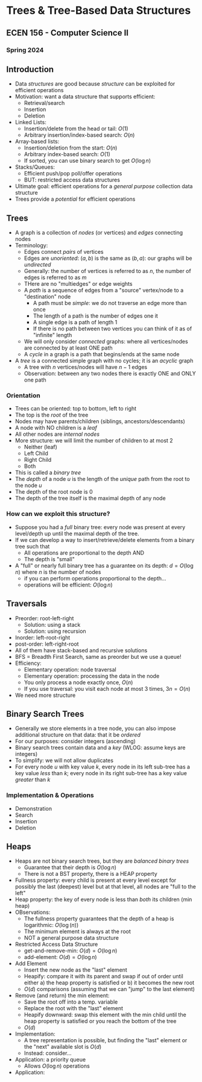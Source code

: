 
# Trees & Tree-Based Data Structures
## ECEN 156 - Computer Science II
### Spring 2024

## Introduction

* Data *structures* are good because *structure* can be exploited for efficient operations
* Motivation: want a data structure that supports efficient:
  * Retrieval/search
  * Insertion
  * Deletion
* Linked Lists:
  * Insertion/delete from the head or tail: $O(1)$
  * Arbitrary insertion/index-based search: $O(n)$
* Array-based lists:
  * Insertion/deletion from the start: $O(n)$
  * Arbitrary index-based search: $O(1)$
  * If sorted, you can use binary search to get $O(\log{n})$
* Stacks/Queues:
  * Efficient push/pop poll/offer operations
  * BUT: restricted access data structures
* Ultimate goal: efficient operations for a *general purpose* collection data structure
* Trees provide a *potential* for efficient operations

## Trees

* A graph is a collection of *nodes* (or vertices) and *edges* connecting nodes
* Terminology:
  * Edges connect *pairs* of vertices
  * Edges are *unoriented*: $(a, b)$ is the same as $(b,a)$: our graphs will be *undirected*
  * Generally: the number of vertices is referred to as $n$, the number of edges is referred to as $m$
  * THere are no "multiedges" or edge weights
  * A *path* is a sequence of edges from a "source" vertex/node to a "destination" node
    * A path must be *simple*: we do not traverse an edge more than once
    * The length of a path is the number of edges one it
    * A single edge is a path of length 1
    * If there is no path between two vertices you can think of it as of "infinite" length
  * We will only consider *connected* graphs: where all vertices/nodes are connected by at least ONE path
  * A *cycle* in a graph is a path that begins/ends at the same node
* A *tree* is a connected simple graph with no cycles; it is an *acyclic* graph
  * A tree with $n$ vertices/nodes will have $n-1$ edges
  * Observation: between any two nodes there is exactly ONE and ONLY one path


### Orientation

* Trees can be oriented: top to bottom, left to right
* The top is the *root* of the tree
* Nodes may have parents/children (siblings, ancestors/descendants)
* A node with NO children is a *leaf*
* All other nodes are *internal nodes*
* More structure: we will limit the number of children to at most 2
  * Neither (leaf)
  * Left Child
  * Right Child
  * Both
* This is called a *binary tree*
* The *depth* of a node $u$ is the length of the *unique* path from the root to the node $u$
* The depth of the root node is 0
* The depth of the tree itself is the maximal depth of any node

### How can we exploit this structure?

* Suppose you had a *full* binary tree: every node was present at every level/depth up until the maximal depth of the tree.
* If we can develop a way to insert/retrieve/delete elements from a binary tree such that
  * All operations are proportional to the depth AND
  * The depth is "small"
* A "full" or nearly full binary tree has a guarantee on its depth: $d = O(\log{n})$ where $n$ is the number of nodes
  * if you can perform operations proportional to the depth...
  * operations will be efficient: $O(\log{n})$

## Traversals

* Preorder: root-left-right
  * Solution: using a stack
  * Solution: using recursion
* Inorder: left-root-right
* post-order: left-right-root
* All of them have stack-based and recursive solutions
* BFS = Breadth First Search, same as preorder but we use a queue!
* Efficiency:
  * Elementary operation: node traversal
  * Elementary operation: processing the data in the node
  * You only process a node exactly once, $O(n)$
  * If you use traversal: you visit each node at most 3 times, $3n = O(n)$
* We need more structure

## Binary Search Trees

* Generally we store elements in a tree node, you can also impose additional structure on that data: that it be *ordered*
* For our purposes: consider integers (ascending)
* Binary search trees contain data and a *key* (WLOG: assume keys are integers)
* To simplify: we will not allow duplicates
* For every node $u$ with key value $k$, every node in its left sub-tree has a key value *less* than $k$; every node in its right sub-tree has a key value *greater* than $k$

### Implementation & Operations

* Demonstration
* Search
* Insertion
* Deletion

## Heaps

* Heaps are not binary search trees, but they are *balanced binary trees*
  * Guarantee that their depth is $O(\log{n})$
  * There is not a BST property, there is a HEAP property
* Fullness property: every child is present at every level except for possibly the last (deepest) level but at that level, all nodes are "full to the left"
* Heap property: the key of every node is less than *both* its children (min heap)
* OBservations:
  * The fullness property guarantees that the depth of a heap is logarithmic: $O(\log{(n)})$
  * The minimum element is always at the root
  * NOT a general purpose data structure
* Restricted Access Data Structure
  * get-and-remove-min: $O(d) = O(\log{n})$
  * add-element: $O(d) = O(\log{n})$
* Add Element
  * Insert the new node as the "last" element
  * Heapify: compare it with its parent and swap if out of order until either a) the heap property is satisfied or b) it becomes the new root
  * $O(d)$ comparisons (assuming that we can "jump" to the last element)
* Remove (and return) the min element:
  * Save the root off into a temp. variable
  * Replace the root with the "last" element
  * Heapify downward: swap this element with the min child until the heap property is satisfied or you reach the bottom of the tree
  * $O(d)$
* Implementation:
  * A tree representation is possible, but finding the "last" element or the "next" available slot is $O(d)$
  * Instead: consider...
* Application: a priority queue
  * Allows $O(\log{n})$ operations
* Application: 




```text













```
